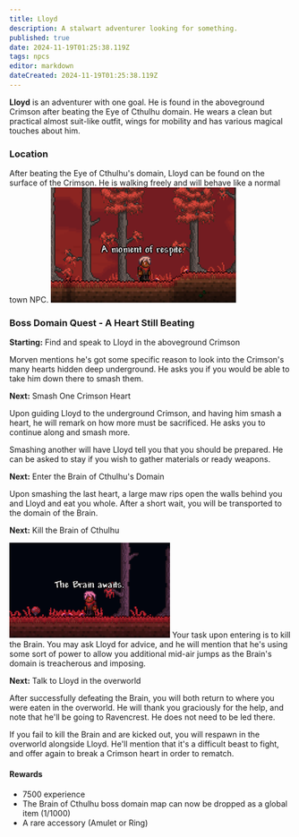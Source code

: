 ```yaml
---
title: Lloyd
description: A stalwart adventurer looking for something.
published: true
date: 2024-11-19T01:25:38.119Z
tags: npcs
editor: markdown
dateCreated: 2024-11-19T01:25:38.119Z
---
```


**Lloyd** is an adventurer with one goal. He is found in the aboveground Crimson after beating the Eye of Cthulhu domain.
He wears a clean but practical almost suit-like outfit, wings for mobility and has various magical touches about him.

### Location
After beating the Eye of Cthulhu's domain, Lloyd can be found on the surface of the Crimson. He is walking freely and will behave like a normal town NPC.
![lloydaboveground.png](/lloydaboveground.png)

### Boss Domain Quest - A Heart Still Beating
**Starting:** Find and speak to Lloyd in the aboveground Crimson

Morven mentions he's got some specific reason to look into the Crimson's many hearts hidden deep underground. He asks you if you would be able to take him down there to smash them.

**Next:** Smash One Crimson Heart

Upon guiding Lloyd to the underground Crimson, and having him smash a heart, he will remark on how more must be sacrificed. He asks you to continue along and smash more.

Smashing another will have Lloyd tell you that you should be prepared. He can be asked to stay if you wish to gather materials or ready weapons.

**Next:** Enter the Brain of Cthulhu's Domain

Upon smashing the last heart, a large maw rips open the walls behind you and Lloyd and eat you whole. After a short wait, you will be transported to the domain of the Brain.

**Next:** Kill the Brain of Cthulhu

![lloyddomainpng.png](/lloyddomainpng.png)
Your task upon entering is to kill the Brain. You may ask Lloyd for advice, and he will mention that he's using some sort of power to allow you additional mid-air jumps as the Brain's domain is treacherous and imposing.

**Next:** Talk to Lloyd in the overworld

After successfully defeating the Brain, you will both return to where you were eaten in the overworld. He will thank you graciously for the help, and note that he'll be going to Ravencrest. He does not need to be led there.

If you fail to kill the Brain and are kicked out, you will respawn in the overworld alongside Lloyd. He'll mention that it's a difficult beast to fight, and offer again to break a Crimson heart in order to rematch.

#### Rewards

- 7500 experience
- The Brain of Cthulhu boss domain map can now be dropped as a global item (1/1000)
- A rare accessory (Amulet or Ring)